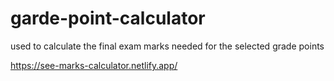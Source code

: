 # garde-point-calculator
used to calculate the final exam marks needed for the selected grade points

https://see-marks-calculator.netlify.app/
